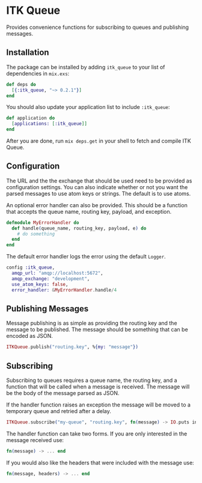 # ITK Queue

Provides convenience functions for subscribing to queues and publishing messages.

## Installation

The package can be installed by adding `itk_queue` to your list of dependencies in `mix.exs`:

```elixir
def deps do
  [{:itk_queue, "~> 0.2.1"}]
end
```

You should also update your application list to include `:itk_queue`:

```elixir
def application do
  [applications: [:itk_queue]]
end
```

After you are done, run `mix deps.get` in your shell to fetch and compile ITK Queue.

## Configuration

The URL and the the exchange that should be used need to be provided as configuration settings. You can also
indicate whether or not you want the parsed messages to use atom keys or strings. The default is to use atoms.

An optional error handler can also be provided. This should be a function that accepts the queue name,
routing key, payload, and exception.

```elixir
defmodule MyErrorHandler do
  def handle(queue_name, routing_key, payload, e) do
    # do something
  end
end
```

The default error handler logs the error using the default `Logger`.

```elixir
config :itk_queue,
  amqp_url: "amqp://localhost:5672",
  amqp_exchange: "development",
  use_atom_keys: false,
  error_handler: &MyErrorHandler.handle/4
```

## Publishing Messages

Message publishing is as simple as providing the routing key and the message to be published. The message should be
something that can be encoded as JSON.

```elixir
ITKQueue.publish("routing.key", %{my: "message"})
```

## Subscribing

Subscribing to queues requires a queue name, the routing key, and a function that will be called when
a message is received. The message will be the body of the message parsed as JSON.

If the handler function raises an exception the message will be moved to a temporary queue and retried after a delay.

```elixir
ITKQueue.subscribe("my-queue", "routing.key", fn(message) -> IO.puts inspect message end)
```

The handler function can take two forms. If you are only interested in the message received use:

```elixir
fn(message) -> ... end
```

If you would also like the headers that were included with the message use:

```elixir
fn(message, headers) -> ... end
```
